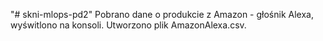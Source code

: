 "# skni-mlops-pd2" 
Pobrano dane o produkcie z Amazon - głośnik Alexa, wyświtlono na konsoli. Utworzono plik AmazonAlexa.csv. 
